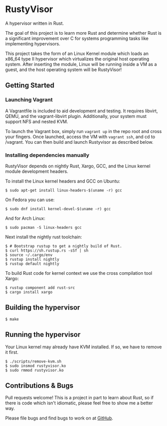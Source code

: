 # RustyVisor

A hypervisor written in Rust.

The goal of this project is to learn more Rust and determine whether Rust is
a significant improvement over C for systems programming tasks like
implementing hypervisors.

This project takes the form of an Linux Kernel module which loads an x86_64
type II hypervisor which virtualizes the original host operating system. After
inserting the module, Linux will be running inside a VM as a guest, and the
host operating system will be RustyVisor!

## Getting Started

### Launching Vagrant

A Vagrantfile is included to aid development and testing. It requires libvirt,
QEMU, and the vagrant-libvirt plugin. Additionally, your system must support NFS
and nested KVM.

To launch the Vagrant box, simply run `vagrant up` in the repo root and cross
your fingers. Once launched, access the VM with `vagrant ssh`, and cd to
/vagrant. You can then build and launch Rustyvisor as described below.

### Installing dependencies manually

RustyVisor depends on nightly Rust, Xargo, GCC, and the Linux kernel module
development headers.

To install the Linux kernel headers and GCC on Ubuntu:
```
$ sudo apt-get install linux-headers-$(uname -r) gcc
```

On Fedora you can use:
```
$ sudo dnf install kernel-devel-$(uname -r) gcc
```

And for Arch Linux:
```
$ sudo pacman -S linux-headers gcc
```

Next install the nightly rust toolchain:
```
$ # Bootstrap rustup to get a nightly build of Rust.
$ curl https://sh.rustup.rs -sSf | sh
$ source ~/.cargo/env
$ rustup install nightly
$ rustup default nightly
```

To build Rust code for kernel context we use the cross compilation tool Xargo:
```
$ rustup component add rust-src
$ cargo install xargo
```

## Building the hypervisor

```
$ make
```

## Running the hypervisor
Your Linux kernel may already have KVM installed. If so, we have to remove it
first.

```
$ ./scripts/remove-kvm.sh
$ sudo insmod rustyvisor.ko
$ sudo rmmod rustyvisor.ko
```

## Contributions & Bugs

Pull requests welcome! This is a project in part to learn about Rust, so if
there is code which isn't idiomatic, please feel free to show me a better way.

Please file bugs and find bugs to work on at
[GitHub](https://github.com/iankronquist/rustyvisor/issues).
